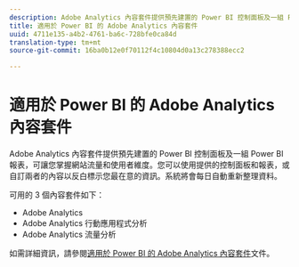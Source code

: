 ```yaml
---
description: Adobe Analytics 內容套件提供預先建置的 Power BI 控制面板及一組 Power BI 報表，可讓您掌握網站流量和使用者維度。您可以使用提供的控制面板和報表，或自訂兩者的內容以反白標示您最在意的資訊。系統將會每日自動重新整理資料。
title: 適用於 Power BI 的 Adobe Analytics 內容套件
uuid: 4711e135-a4b2-4761-ba6c-728bfe0ca84d
translation-type: tm+mt
source-git-commit: 16ba0b12e0f70112f4c10804d0a13c278388ecc2

---
```



# 適用於 Power BI 的 Adobe Analytics 內容套件

Adobe Analytics 內容套件提供預先建置的 Power BI 控制面板及一組 Power BI 報表，可讓您掌握網站流量和使用者維度。您可以使用提供的控制面板和報表，或自訂兩者的內容以反白標示您最在意的資訊。系統將會每日自動重新整理資料。

可用的 3 個內容套件如下：

* Adobe Analytics
* Adobe Analytics 行動應用程式分析
* Adobe Analytics 流量分析

如需詳細資訊，請參閱[適用於 Power BI 的 Adobe Analytics 內容套件](https://powerbi.microsoft.com/zh-tw/documentation/powerbi-content-pack-adobe-analytics/)文件。
